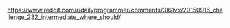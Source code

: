 https://www.reddit.com/r/dailyprogrammer/comments/3l61vx/20150916_challenge_232_intermediate_where_should/
